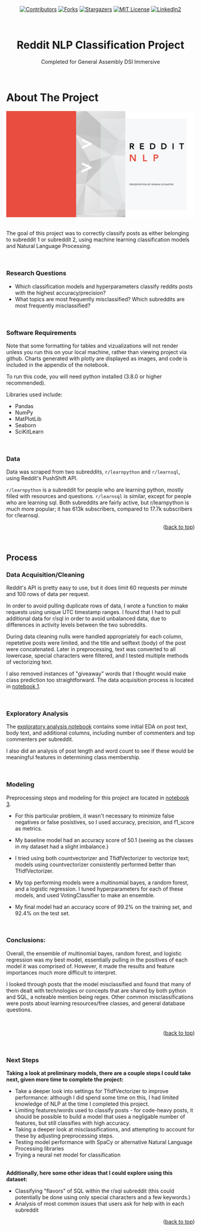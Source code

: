 <div id="top"></div>

<div align="center">
<!-- PROJECT SHIELDS -->

[![Contributors][contributors-shield]][contributors-url] 
[![Forks][forks-shield]][forks-url]
[![Stargazers][stars-shield]][stars-url]
[![MIT License][license-shield]][license-url]
[![LinkedIn2][linkedin-shield]][linkedin-url]</div>

<!-- PROJECT LOGO -->
<br />
<div align="center">
  </a>

<h1 align="center"> Reddit NLP Classification Project </h1>


  <p align="center">
    Completed for General Assembly DSI Immersive
    <br />
  </p>
</div>
<br /></p>


<!-- ABOUT THE PROJECT -->
# About The Project
<div aligh="center"><a href=https://www.icloud.com/keynote/075rfgAkDG4ixyrlDc87q_9Sg#project3%5Fpres%5F><img src="./images/reddit.png"></a></div>
<br /><p>

The goal of this project was to correctly classify posts as either belonging to subreddit 1 or subreddit 2, using machine learning classification models and Natural Language Processing.
<br /><p>
<br />
  
  
### Research Questions
* Which classification models and hyperparameters classify reddits posts with the highest accuracy/precision?
* What topics are most frequently misclassified? Which subreddits are most frequently misclassified?

<br /><p>
  
  
### Software Requirements

Note that some formatting for tables and vizualizations will not render unless you run this on your local machine, rather than viewing project via github. Charts generated with plotly are displayed as images, and code is included in the appendix of the notebook.

To run this code, you will need python installed (3.8.0 or higher recommended). <br />

Libraries used include:
* Pandas
* NumPy
* MatPlotLib
* Seaborn
* SciKitLearn

<p></p>
<br />

### Data
Data was scraped from two subreddits, <code>r/learnpython</code> and <code>r/learnsql</code>, using Reddit's PushShift API.

<code>r/learnpython</code> is a subreddit for people who are learning python, mostly filled with resources and questions. <code>r/learnsql</code> is similar, except for people who are learning sql. Both subreddits are fairly active, but r/learnpython is much more popular; it has 613k subscribers, compared to 17.7k subscribers for r/learnsql.




<p align="right">(<a href="#top">back to top</a>)</p>
<br /><p>

## Process
  
### Data Acquisition/Cleaning
Reddit's API is pretty easy to use, but it does limit 60 requests per minute and 100 rows of data per request. 
  
In order to avoid pulling duplicate rows of data, I wrote a function to make requests using unique UTC timestamp ranges. 
I found that I had to pull additional data for r/sql in order to avoid unbalanced data, due to differences in activity levels between the two subreddits.

During data cleaning nulls were handled appropriately for each column, repetetive posts were limited, and the title and selftext (body) of the post were concatenated. Later in preprocessing, text was converted to all lowercase, special characters were filtered, and I tested multiple methods of vectorizing text. 
  
I also removed instances of "giveaway" words that I thought would make class prediction too straightforward. The data acquisition process is located in [notebook 1](https://github.com/rowangayleschaefer/project_NLP_classification_model/blob/main/Rowan_Proj3_Part1.ipynb).

<br /><p>
  
### Exploratory Analysis
The [exploratory analysis notebook](https://github.com/rowangayleschaefer/project_NLP_classification_model/blob/main/Rowan_Proj3_Part2.ipynb) contains some initial EDA on post text, body text, and additional columns, including number of commenters and top commenters per subreddit. 
  
I also did an analysis of post length and word count to see if these would be meaningful features in determining class membership. 


 <br /><p>
### Modeling
Preprocessing steps and modeling for this project are located in [notebook 3](https://github.com/rowangayleschaefer/project_NLP_classification_model/blob/main/Rowan_Proj3_Part3.ipynb). 
   
* For this particular problem, it wasn't necessary to minimize false negatives or false posistives, so I used accuracy, precision, and f1_score as metrics.
  
* My baseline model had an accuracy score of 50.1 (seeing as the classes in my dataset had a slight imbalance.)

* I tried using both countvectorizer and TfidfVectorizer to vectorize text; models using countvectorizer consistently performed better than TfidfVectorizer. 

* My top performing models were a multinomial bayes, a random forest, and a logistic regression. I tuned hyperparameters for each of these models, and used VotingClassifier to make an ensemble.

* My final model had an accuracy score of 99.2% on the training set, and 92.4% on the test set. 

<br /><p>

### Conclusions:
Overall, the ensemble of multinomial bayes, random forest, and logistic regression was my best model, essentially pulling in the positives of each model it was comprised of. However, it made the results and feature importances much more difficult to interpret.  

I looked through posts that the model misclassified and found that many of them dealt with technologies or concepts that are shared by both python and SQL, a noteable mention being regex. Other common misclassifications were posts about learning resources/free classes, and general database questions. 
  
<br /><p>
  
<p align="right">(<a href="#top">back to top</a>)</p>
<br /><p>

### Next Steps
  
**Taking a look at preliminary models, there are a couple steps I could take next, given more time to complete the project:**
* Take a deeper look into settings for TfidfVectorizer to improve performance: although I did spend some time on this, I had limited knowledge of NLP at the time I completed this project.
* Limiting features/words used to classify posts - for code-heavy posts, it should  be possible to build a model that uses a negligable number of  features, but still classifies with high accuracy.
* Taking a deeper look at misclassifications, and attempting to account for these by adjusting preprocessing steps.
* Testing model performance with SpaCy or alternative Natural Language Processing libraries
* Trying a neural net model for classification
<br /><br />
  
**Additionally, here some other ideas that I could explore using this dataset:**
* Classifying "flavors" of SQL within the r/sql subreddit (this could potentially be done using only special characters and a few keywords.)
* Analysis of most common issues that users ask for help with in each subreddit 

  
<p align="right">(<a href="#top">back to top</a>)</p>
<br /><p>


<!-- MARKDOWN LINKS & IMAGES -->
<!-- https://www.markdownguide.org/basic-syntax/#reference-style-links -->
[contributors-shield]: https://img.shields.io/github/contributors/rowangayleschaefer/project_NLP_classification_model.svg?style=for-the-badge
[contributors-url]: https://github.com/rowangayleschaefer/project_NLP_classification_model/graphs/contributors
[forks-shield]: https://img.shields.io/github/forks/rowangayleschaefer/project_NLP_classification_model.svg?style=for-the-badge
[forks-url]: https://github.com/rowangayleschaefer/project_NLP_classification_model/network/members
[stars-shield]: https://img.shields.io/github/stars/rowangayleschaefer/project_NLP_classification_model.svg?style=for-the-badge
[stars-url]: https://github.com/rowangayleschaefer/project_NLP_classification_model/stargazers
[issues-shield]: https://img.shields.io/github/issues/rowangayleschaefer/project_NLP_classification_model.svg?style=for-the-badge
[issues-url]: https://github.com/rowangayleschaefer/project_NLP_classification_model/issues
[license-shield]: https://img.shields.io/github/license/rowangayleschaefer/project_NLP_classification_model.svg?style=for-the-badge
[license-url]: https://github.com/rowangayleschaefer/project_NLP_classification_model/blob/master/license.md
[linkedin-shield]: https://img.shields.io/badge/-LinkedIn-black.svg?style=for-the-badge&logo=linkedin&colorB=555
[linkedin-url]: https://linkedin.com/in/rowanschaefer

